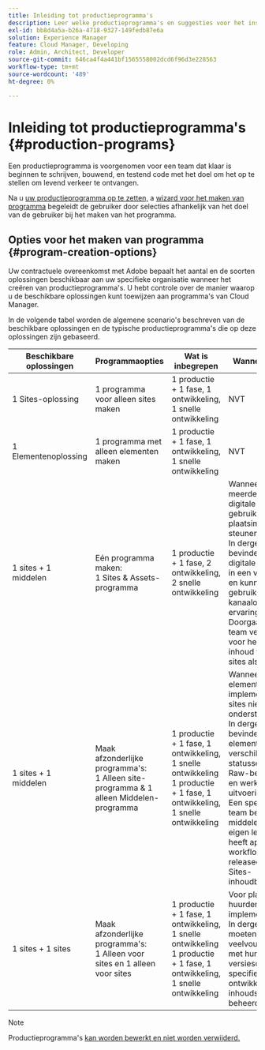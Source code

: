 ```yaml
---
title: Inleiding tot productieprogramma's
description: Leer welke productieprogramma's en suggesties voor het instellen van uw eigen programma zijn.
exl-id: bb8d4a5a-b26a-4718-9327-149fedb87e6a
solution: Experience Manager
feature: Cloud Manager, Developing
role: Admin, Architect, Developer
source-git-commit: 646ca4f4a441bf1565558002dcd6f96d3e228563
workflow-type: tm+mt
source-wordcount: '489'
ht-degree: 0%

---
```



# Inleiding tot productieprogramma&#39;s {#production-programs}

Een productieprogramma is voorgenomen voor een team dat klaar is beginnen te schrijven, bouwend, en testend code met het doel om het op te stellen om levend verkeer te ontvangen.

Na u [uw productieprogramma op te zetten,](creating-production-programs.md) a [wizard voor het maken van programma](using-the-wizard.md) begeleidt de gebruiker door selecties afhankelijk van het doel van de gebruiker bij het maken van het programma.

## Opties voor het maken van programma {#program-creation-options}

Uw contractuele overeenkomst met Adobe bepaalt het aantal en de soorten oplossingen beschikbaar aan uw specifieke organisatie wanneer het creëren van productieprogramma&#39;s. U hebt controle over de manier waarop u de beschikbare oplossingen kunt toewijzen aan programma&#39;s van Cloud Manager.

In de volgende tabel worden de algemene scenario&#39;s beschreven van de beschikbare oplossingen en de typische productieprogramma&#39;s die op deze oplossingen zijn gebaseerd.

| Beschikbare oplossingen | Programmaopties | Wat is inbegrepen | Wanneer gebruiken | Voorbeelden |
|---------------------|-------------------------------------------------------------------------------|--------------------------------------------------------------------------------------------------------------------------|-------------------------------------------------------------------------------------------------------------------------------------------------------------------------------------------------------------------------------------------------------------------------------------------------------------------------------------------------|--------------------------------------------------------------------------------------------------------------------------------------------------------------------------------------------------------------------------------------------------------------------------------------------------------------------------------------------------------------------------------------------------------------------------------------------------------------------------|
| 1 Sites-oplossing | 1 programma voor alleen sites maken | 1 productie + 1 fase, 1 ontwikkeling, 1 snelle ontwikkeling | NVT | NVT |
| 1 Elementenoplossing | 1 programma met alleen elementen maken | 1 productie + 1 fase, 1 ontwikkeling, 1 snelle ontwikkeling | NVT | NVT |
| 1 sites + 1 middelen | Eén programma maken: <br>1 Sites &amp; Assets-programma | 1 productie + 1 fase, 2 ontwikkeling, 2 snelle ontwikkeling | Wanneer een meerderheid van de digitale activa wordt gebruikt om de plaatsimplementatie te steunen.<br>In dergelijke gevallen bevinden de meeste digitale middelen zich in een voltooide staat en kunnen ze worden gebruikt voor kanaaloverschrijdende ervaringen via sites.<br>Doorgaans is één team verantwoordelijk voor het beheer van inhoud voor zowel sites als middelen. | Afbeeldingen die voornamelijk voor een website worden gebruikt.<br>PDF die worden gedistribueerd via een intern portaal dat in AEM Sites is gebouwd. |
| 1 sites + 1 middelen | Maak afzonderlijke programma&#39;s:<br>1 Alleen site-programma &amp; 1 alleen Middelen-programma | 1 productie + 1 fase, 1 ontwikkeling, 1 snelle ontwikkeling<br>1 productie + 1 fase, 1 ontwikkeling, 1 snelle ontwikkeling | Wanneer veel digitale elementen de implementatie van sites niet rechtstreeks ondersteunen.<br> In dergelijke gevallen bevinden de elementen zich in verschillende statussen, waaronder Raw-bestandstypen en werken in uitvoering.<br>Een speciaal creatief team beheert digitale middelen via zijn eigen levenscyclus en heeft aparte workflows en releasecycli dan het Sites-inhoudbeheerteam. | Raw-afbeeldingen van een fotoshoot worden opgeslagen in het programma Elementen en er worden slechts een paar foto&#39;s gebruikt voor de implementatie van Sites.<br>Een groot aantal bestandstypen van Creatives Cloud, zoals Photoshop en Illustrator, worden in AEM Assets beheerd en doorlopen hun eigen goedkeuringswerkstroom voordat een voltooid  wordt gegenereerd.<br>Gebruik [Verbonden elementen](/help/assets/use-assets-across-connected-assets-instances.md#overview-of-connected-assets) in dergelijke gevallen. |
| 1 sites + 1 sites | Maak afzonderlijke programma&#39;s:<br>1 Alleen voor sites en 1 alleen voor sites | 1 productie + 1 fase, 1 ontwikkeling, 1 snelle ontwikkeling<br>1 productie + 1 fase, 1 ontwikkeling, 1 snelle ontwikkeling | Voor plaatsen multi-huurder implementaties.<br>In dergelijke gevallen, moeten de veelvoudige plaatsen met hun eigen versieschema en specifieke ontwikkeling en inhoudsteams worden beheerd. | Twee handelsmerken met specifieke websites en afzonderlijke ontwikkelingsteams |


>[!NOTE]
>
>Productieprogramma&#39;s [kan worden bewerkt en niet worden verwijderd.](editing-programs.md)
